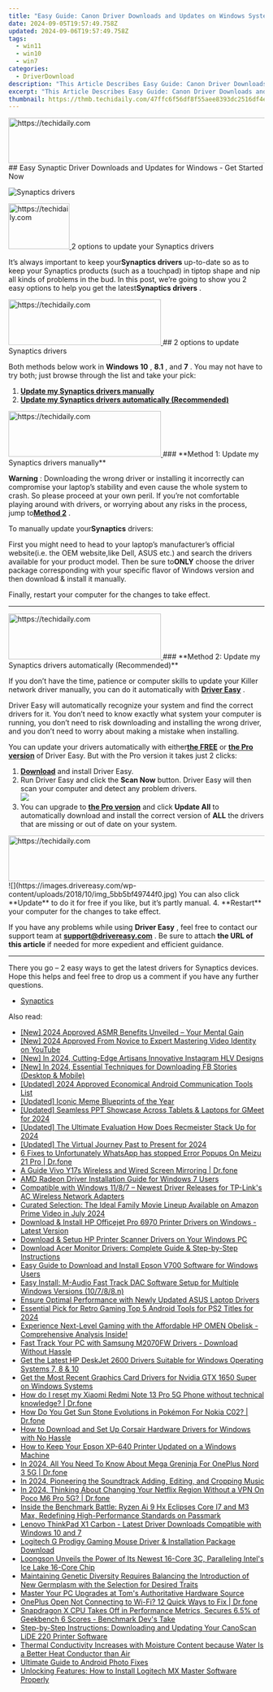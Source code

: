 ```yaml
---
title: "Easy Guide: Canon Driver Downloads and Updates on Windows Systems"
date: 2024-09-05T19:57:49.758Z
updated: 2024-09-06T19:57:49.758Z
tags:
  - win11
  - win10
  - win7
categories:
  - DriverDownload
description: "This Article Describes Easy Guide: Canon Driver Downloads and Updates on Windows Systems"
excerpt: "This Article Describes Easy Guide: Canon Driver Downloads and Updates on Windows Systems"
thumbnail: https://thmb.techidaily.com/47ffc6f56df8f55aee8393dc2516df4e9eefe4f14b61216a4ad108eecf8f871a.png
---
```


<!-- affiliate ads begin -->
<a href="https://appsumo.8odi.net/c/5597632/2132162/7443" target="_top" id="2132162">
  <img src="//a.impactradius-go.com/display-ad/7443-2132162" border="0" alt="https://techidaily.com" width="728" height="90"/>
</a>
<img height="0" width="0" src="https://appsumo.8odi.net/i/5597632/2132162/7443" style="position:absolute;visibility:hidden;" border="0" />
<!-- affiliate ads end -->
## Easy Synaptic Driver Downloads and Updates for Windows - Get Started Now

![Synaptics drivers ](https://images.drivereasy.com/wp-content/uploads/2018/12/img_5c048f1b435b6.jpg)

<!-- affiliate ads begin -->
<a href="https://aligracehair.sjv.io/c/5597632/2135349/19272" target="_top" id="2135349">
  <img src="//a.impactradius-go.com/display-ad/19272-2135349" border="0" alt="https://techidaily.com" width="120" height="90"/>
</a>
<img height="0" width="0" src="https://aligracehair.sjv.io/i/5597632/2135349/19272" style="position:absolute;visibility:hidden;" border="0" />
<!-- affiliate ads end -->
 2 options to update your Synaptics drivers

 It’s always important to keep your**Synaptics drivers** up-to-date so as to keep your Synaptics products (such as a touchpad) in tiptop shape and nip all kinds of problems in the bud. In this post, we’re going to show you 2 easy options to help you get the latest**Synaptics drivers** .

<!-- affiliate ads begin -->
<a href="https://aligracehair.sjv.io/c/5597632/2135413/19272" target="_top" id="2135413">
  <img src="//a.impactradius-go.com/display-ad/19272-2135413" border="0" alt="https://techidaily.com" width="300" height="90"/>
</a>
<img height="0" width="0" src="https://aligracehair.sjv.io/i/5597632/2135413/19272" style="position:absolute;visibility:hidden;" border="0" />
<!-- affiliate ads end -->
## 2 options to update Synaptics drivers

 Both methods below work in **Windows 10** , **8.1** , and **7** . You may not have to try both; just browse through the list and take your pick:

1. [**Update my Synaptics drivers manually**](https://tools.techidaily.com/drivereasy/download/)
2. [**Update my Synaptics drivers automatically (Recommended)**](https://tools.techidaily.com/drivereasy/download/)

<!-- affiliate ads begin -->
<a href="https://aligracehair.sjv.io/c/5597632/2115915/19272" target="_top" id="2115915">
  <img src="//a.impactradius-go.com/display-ad/19272-2115915" border="0" alt="https://techidaily.com" width="300" height="90"/>
</a>
<img height="0" width="0" src="https://aligracehair.sjv.io/i/5597632/2115915/19272" style="position:absolute;visibility:hidden;" border="0" />
<!-- affiliate ads end -->
### **Method 1: Update my Synaptics drivers manually**

**Warning** : Downloading the wrong driver or installing it incorrectly can compromise your laptop’s stability and even cause the whole system to crash. So please proceed at your own peril. If you’re not comfortable playing around with drivers, or worrying about any risks in the process, jump to[**Method 2**](https://tools.techidaily.com/drivereasy/download/) .

 To manually update your**Synaptics** drivers:

 First you might need to head to your laptop’s manufacturer’s official website(i.e. the OEM website,like Dell, ASUS etc.) and search the drivers available for your product model. Then  be sure to**ONLY** choose the driver package corresponding with your specific flavor of Windows version and then download & install it manually.

 Finally, restart your computer for the changes to take effect.  

---

<!-- affiliate ads begin -->
<a href="https://aligracehair.sjv.io/c/5597632/2135369/19272" target="_top" id="2135369">
  <img src="//a.impactradius-go.com/display-ad/19272-2135369" border="0" alt="https://techidaily.com" width="300" height="90"/>
</a>
<img height="0" width="0" src="https://aligracehair.sjv.io/i/5597632/2135369/19272" style="position:absolute;visibility:hidden;" border="0" />
<!-- affiliate ads end -->
### **Method 2: Update my Synaptics drivers automatically (Recommended)**

 If you don’t have the time, patience or computer skills to update your Killer network  driver manually, you can do it automatically with **[Driver Easy](https://tools.techidaily.com/drivereasy/download/)**  .

 Driver Easy will automatically recognize your system and find the correct drivers for it. You don’t need to know exactly what system your computer is running, you don’t need to risk downloading and installing the wrong driver, and you don’t need to worry about making a mistake when installing.

 You can update your drivers automatically with either[**the FREE**](https://tools.techidaily.com/drivereasy/download/) or **[the Pro version](https://tools.techidaily.com/drivereasy/download/)**  of Driver Easy. But with the Pro version it takes just 2 clicks:

1. [**Download**](https://tools.techidaily.com/drivereasy/download/)  and install Driver Easy.
2. Run Driver Easy and click the **Scan Now** button. Driver Easy will then scan your computer and detect any problem drivers.  
![](https://images.drivereasy.com/wp-content/uploads/2018/07/img_5b5aefd675a7c.jpg)
3. You can upgrade to **[the Pro version](https://tools.techidaily.com/drivereasy/download/)**  and click **Update All** to automatically download and install the correct version of **ALL**  the drivers that are missing or out of date on your system.  
<!-- affiliate ads begin -->
<a href="https://ephamedtechinc.pxf.io/c/5597632/2120863/26400?prodsku=Mercury" target="_top" id="2120863">
  <img src="//a.impactradius-go.com/display-ad/26400-2120863" border="0" alt="https://techidaily.com" width="728" height="90"/>
</a>
<img height="0" width="0" src="https://ephamedtechinc.pxf.io/i/5597632/2120863/26400?prodsku=Mercury" style="position:absolute;visibility:hidden;" border="0" />
<!-- affiliate ads end -->
![](https://images.drivereasy.com/wp-content/uploads/2018/10/img_5bb5bf49744f0.jpg) You can also click **Update** to do it for free if you like, but it’s partly manual.
4. **Restart**   your computer for the changes to take effect.

 If you have any problems while using **Driver Easy** , feel free to contact our support team at **<support@drivereasy.com>** . Be sure to attach **the URL of this article** if needed for more expedient and efficient guidance.

---

 There you go – 2 easy ways to get the latest drivers for Synaptics devices. Hope this helps and feel free to drop us a comment if you have any further questions.

* [Synaptics](https://tools.techidaily.com/drivereasy/download/)

<ins class="adsbygoogle"
     style="display:block"
     data-ad-format="autorelaxed"
     data-ad-client="ca-pub-7571918770474297"
     data-ad-slot="1223367746"></ins>



<ins class="adsbygoogle"
     style="display:block"
     data-ad-client="ca-pub-7571918770474297"
     data-ad-slot="8358498916"
     data-ad-format="auto"
     data-full-width-responsive="true"></ins>

<span class="atpl-alsoreadstyle">Also read:</span>
<div><ul>
<li><a href="https://vp-tips.techidaily.com/new-2024-approved-asmr-benefits-unveiled-your-mental-gain/"><u>[New] 2024 Approved ASMR Benefits Unveiled – Your Mental Gain</u></a></li>
<li><a href="https://youtube-data.techidaily.com/024-approved-from-novice-to-expert-mastering-video-identity-on-youtube/"><u>[New] 2024 Approved From Novice to Expert Mastering Video Identity on YouTube</u></a></li>
<li><a href="https://instagram-video-recordings.techidaily.com/new-in-2024-cutting-edge-artisans-innovative-instagram-hlv-designs/"><u>[New] In 2024, Cutting-Edge Artisans Innovative Instagram HLV Designs</u></a></li>
<li><a href="https://facebook-video-content.techidaily.com/new-in-2024-essential-techniques-for-downloading-fb-stories-desktop-and-mobile/"><u>[New] In 2024, Essential Techniques for Downloading FB Stories (Desktop & Mobile)</u></a></li>
<li><a href="https://screen-recording.techidaily.com/updated-2024-approved-economical-android-communication-tools-list/"><u>[Updated] 2024 Approved Economical Android Communication Tools List</u></a></li>
<li><a href="https://fox-direct.techidaily.com/updated-iconic-meme-blueprints-of-the-year/"><u>[Updated] Iconic Meme Blueprints of the Year</u></a></li>
<li><a href="https://screen-mirroring-recording.techidaily.com/updated-seamless-ppt-showcase-across-tablets-and-laptops-for-gmeet-for-2024/"><u>[Updated] Seamless PPT Showcase Across Tablets & Laptops for GMeet for 2024</u></a></li>
<li><a href="https://screen-video-capture.techidaily.com/updated-the-ultimate-evaluation-how-does-recmeister-stack-up-for-2024/"><u>[Updated] The Ultimate Evaluation How Does Recmeister Stack Up for 2024</u></a></li>
<li><a href="https://vp-tips.techidaily.com/updated-the-virtual-journey-past-to-present-for-2024/"><u>[Updated] The Virtual Journey Past to Present for 2024</u></a></li>
<li><a href="https://howto.techidaily.com/6-fixes-to-unfortunately-whatsapp-has-stopped-error-popups-on-meizu-21-pro-drfone-by-drfone-fix-android-problems-fix-android-problems/"><u>6 Fixes to Unfortunately WhatsApp has stopped Error Popups On Meizu 21 Pro | Dr.fone</u></a></li>
<li><a href="https://screen-mirror.techidaily.com/a-guide-vivo-y17s-wireless-and-wired-screen-mirroring-drfone-by-drfone-android/"><u>A Guide Vivo Y17s Wireless and Wired Screen Mirroring | Dr.fone</u></a></li>
<li><a href="https://hardware-updates.techidaily.com/amd-radeon-driver-installation-guide-for-windows-7-users/"><u>AMD Radeon Driver Installation Guide for Windows 7 Users</u></a></li>
<li><a href="https://hardware-updates.techidaily.com/compatible-with-windows-1187-newest-driver-releases-for-tp-links-ac-wireless-network-adapters/"><u>Compatible with Windows 11/8/7 – Newest Driver Releases for TP-Link's AC Wireless Network Adapters</u></a></li>
<li><a href="https://technical-tips.techidaily.com/curated-selection-the-ideal-family-movie-lineup-available-on-amazon-prime-video-in-july-2024/"><u>Curated Selection: The Ideal Family Movie Lineup Available on Amazon Prime Video in July 2024</u></a></li>
<li><a href="https://win-dash.techidaily.com/download-and-install-hp-officejet-pro-6970-printer-drivers-on-windows-latest-version/"><u>Download & Install HP Officejet Pro 6970 Printer Drivers on Windows - Latest Version</u></a></li>
<li><a href="https://hardware-updates.techidaily.com/download-and-setup-hp-printer-scanner-drivers-on-your-windows-pc/"><u>Download & Setup HP Printer Scanner Drivers on Your Windows PC</u></a></li>
<li><a href="https://hardware-updates.techidaily.com/download-acer-monitor-drivers-complete-guide-and-step-by-step-instructions/"><u>Download Acer Monitor Drivers: Complete Guide & Step-by-Step Instructions</u></a></li>
<li><a href="https://hardware-updates.techidaily.com/easy-guide-to-download-and-install-epson-v700-software-for-windows-users/"><u>Easy Guide to Download and Install Epson V700 Software for Windows Users</u></a></li>
<li><a href="https://hardware-updates.techidaily.com/easy-install-m-audio-fast-track-dac-software-setup-for-multiple-windows-versions-10788n/"><u>Easy Install: M-Audio Fast Track DAC Software Setup for Multiple Windows Versions (10/7/8/8.n)</u></a></li>
<li><a href="https://hardware-updates.techidaily.com/ensure-optimal-performance-with-newly-updated-asus-laptop-drivers/"><u>Ensure Optimal Performance with Newly Updated ASUS Laptop Drivers</u></a></li>
<li><a href="https://screen-recording.techidaily.com/essential-pick-for-retro-gaming-top-5-android-tools-for-ps2-titles-for-2024/"><u>Essential Pick for Retro Gaming Top 5 Android Tools for PS2 Titles for 2024</u></a></li>
<li><a href="https://buynow-help.techidaily.com/experience-next-level-gaming-with-the-affordable-hp-omen-obelisk-comprehensive-analysis-inside/"><u>Experience Next-Level Gaming with the Affordable HP OMEN Obelisk - Comprehensive Analysis Inside!</u></a></li>
<li><a href="https://hardware-updates.techidaily.com/fast-track-your-pc-with-samsung-m2070fw-drivers-download-without-hassle/"><u>Fast Track Your PC with Samsung M2070FW Drivers - Download Without Hassle</u></a></li>
<li><a href="https://hardware-updates.techidaily.com/get-the-latest-hp-deskjet-2600-drivers-suitable-for-windows-operating-systems-7-8-and-10/"><u>Get the Latest HP DeskJet 2600 Drivers Suitable for Windows Operating Systems 7, 8 & 10</u></a></li>
<li><a href="https://hardware-updates.techidaily.com/get-the-most-recent-graphics-card-drivers-for-nvidia-gtx-1650-super-on-windows-systems/"><u>Get the Most Recent Graphics Card Drivers for Nvidia GTX 1650 Super on Windows Systems</u></a></li>
<li><a href="https://techidaily.com/how-do-i-reset-my-xiaomi-redmi-note-13-pro-5g-phone-without-technical-knowledge-drfone-by-drfone-reset-android-reset-android/"><u>How do I reset my Xiaomi Redmi Note 13 Pro 5G Phone without technical knowledge? | Dr.fone</u></a></li>
<li><a href="https://android-pokemon-go.techidaily.com/how-do-you-get-sun-stone-evolutions-in-pokemon-for-nokia-c02-drfone-by-drfone-virtual-android/"><u>How Do You Get Sun Stone Evolutions in Pokémon For Nokia C02? | Dr.fone</u></a></li>
<li><a href="https://hardware-updates.techidaily.com/how-to-download-and-set-up-corsair-hardware-drivers-for-windows-with-no-hassle/"><u>How to Download and Set Up Corsair Hardware Drivers for Windows with No Hassle</u></a></li>
<li><a href="https://hardware-updates.techidaily.com/how-to-keep-your-epson-xp-640-printer-updated-on-a-windows-machine/"><u>How to Keep Your Epson XP-640 Printer Updated on a Windows Machine</u></a></li>
<li><a href="https://android-pokemon-go.techidaily.com/in-2024-all-you-need-to-know-about-mega-greninja-for-oneplus-nord-3-5g-drfone-by-drfone-virtual-android/"><u>In 2024, All You Need To Know About Mega Greninja For OnePlus Nord 3 5G | Dr.fone</u></a></li>
<li><a href="https://extra-approaches.techidaily.com/in-2024-pioneering-the-soundtrack-adding-editing-and-cropping-music/"><u>In 2024, Pioneering the Soundtrack Adding, Editing, and Cropping Music</u></a></li>
<li><a href="https://phone-solutions.techidaily.com/in-2024-thinking-about-changing-your-netflix-region-without-a-vpn-on-poco-m6-pro-5g-drfone-by-drfone-virtual-android/"><u>In 2024, Thinking About Changing Your Netflix Region Without a VPN On Poco M6 Pro 5G? | Dr.fone</u></a></li>
<li><a href="https://hardware-updates.techidaily.com/inside-the-benchmark-battle-ryzen-ai-9-hx-eclipses-core-i7-and-m3-max-redefining-high-performance-standards-on-passmark/"><u>Inside the Benchmark Battle: Ryzen Ai 9 Hx Eclipses Core I7 and M3 Max, Redefining High-Performance Standards on Passmark</u></a></li>
<li><a href="https://hardware-updates.techidaily.com/lenovo-thinkpad-x1-carbon-latest-driver-downloads-compatible-with-windows-10-and-7/"><u>Lenovo ThinkPad X1 Carbon - Latest Driver Downloads Compatible with Windows 10 and 7</u></a></li>
<li><a href="https://hardware-updates.techidaily.com/logitech-g-prodigy-gaming-mouse-driver-and-installation-package-download/"><u>Logitech G Prodigy Gaming Mouse Driver & Installation Package Download</u></a></li>
<li><a href="https://hardware-updates.techidaily.com/loongson-unveils-the-power-of-its-newest-16-core-3c-paralleling-intels-ice-lake-16-core-chip/"><u>Loongson Unveils the Power of Its Newest 16-Core 3C, Paralleling Intel's Ice Lake 16-Core Chip</u></a></li>
<li><a href="https://hardware-updates.techidaily.com/1722970407914-maintaining-genetic-diversity-requires-balancing-the-introduction-of-new-germplasm-with-the-selection-for-desired-traits/"><u>Maintaining Genetic Diversity Requires Balancing the Introduction of New Germplasm with the Selection for Desired Traits</u></a></li>
<li><a href="https://hardware-updates.techidaily.com/master-your-pc-upgrades-at-toms-authoritative-hardware-source/"><u>Master Your PC Upgrades at Tom's Authoritative Hardware Source</u></a></li>
<li><a href="https://fix-guide.techidaily.com/oneplus-open-not-connecting-to-wi-fi-12-quick-ways-to-fix-drfone-by-drfone-fix-android-problems-fix-android-problems/"><u>OnePlus Open Not Connecting to Wi-Fi? 12 Quick Ways to Fix | Dr.fone</u></a></li>
<li><a href="https://hardware-updates.techidaily.com/snapdragon-x-cpu-takes-off-in-performance-metrics-secures-65-of-geekbench-6-scores-benchmark-devs-take/"><u>Snapdragon X CPU Takes Off in Performance Metrics, Secures 6.5% of Geekbench 6 Scores - Benchmark Dev's Take</u></a></li>
<li><a href="https://hardware-updates.techidaily.com/step-by-step-instructions-downloading-and-updating-your-canoscan-lide-220-printer-software/"><u>Step-by-Step Instructions: Downloading and Updating Your CanoScan LiDE 220 Printer Software</u></a></li>
<li><a href="https://hardware-updates.techidaily.com/1722973377599-thermal-conductivity-increases-with-moisture-content-because-water-is-a-better-heat-conductor-than-air/"><u>Thermal Conductivity Increases with Moisture Content because Water Is a Better Heat Conductor than Air</u></a></li>
<li><a href="https://extra-lessons.techidaily.com/ultimate-guide-to-android-photo-fixes/"><u>Ultimate Guide to Android Photo Fixes</u></a></li>
<li><a href="https://hardware-updates.techidaily.com/unlocking-features-how-to-install-logitech-mx-master-software-properly/"><u>Unlocking Features: How to Install Logitech MX Master Software Properly</u></a></li>
</ul></div>
